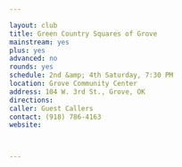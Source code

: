 ```yaml
---

layout: club
title: Green Country Squares of Grove
mainstream: yes
plus: yes
advanced: no
rounds: yes
schedule: 2nd &amp; 4th Saturday, 7:30 PM
location: Grove Community Center
address: 104 W. 3rd St., Grove, OK
directions: 
caller: Guest Callers
contact: (918) 786-4163
website: 



---
```


